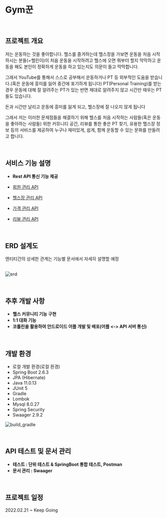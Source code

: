 # Gym꾼
 <br>

<h2>프로젝트 개요</h2>

 저는 운동하는 것을 좋아합니다. 헬스를 즐겨하는데 헬스장을 가보면 운동을 처음 시작하시는 분들(=헬린이)이 처음 운동을 시작하려고 헬스에 오면 뭐부터 할지 막막하고 운동을 해도 본인이 정확하게 운동을 하고 있는지도 의문이 들고 막막합니다.

그래서 YouTube를 통해서 스스로 공부해서 운동하거나 PT 등 외부적인 도움을 받습니다.(혹은 운동에 흥미를 잃어 중간에 포기하게 됩니다) PT(Personal Training)를 받는 경우 운동에 대해 잘 알려주는 PT가 있는 반면 제대로 알려주지 않고 시간만 때우는 PT들도 있습니다.

돈과 시간만 날리고 운동에 흥미를 잃게 되고, 헬스장에 잘 나오지 않게 됩니다

그래서 저는 이러한 문제점들을 해결하기 위해 헬스를 처음 시작하는 사람들(혹은 운동을 좋아하는 사람들) 위한 커뮤니티 공간, 리뷰를 통한 좋은 PT 찾기, 유용한 헬스장 정보 등의 서비스를 제공하여 누구나 재미있게, 쉽게, 함께 운동할 수 있는 문화를 만들려고 합니다.

<br>

<h2>서비스 기능 설명</h2>

- <Strong>Rest API 통신 기능 제공</Strong>
- [회원 관리 API](https://github.com/underdarks/real_pt/blob/main/doc/member/doc.md)
- [헬스장 관리 API](https://github.com/underdarks/real_pt/blob/main/doc/gym/doc.md)



- [가격 관리 API](https://github.com/underdarks/real_pt/blob/main/doc/price/doc.md)
- [리뷰 관리 API](https://github.com/underdarks/real_pt/blob/main/doc/review/doc.md)


<br>
<h2>ERD 설계도</h2>

엔티티간의 상세한 관계는 기능별 문서에서 자세히 설명할 예정<br><br>

![erd](https://user-images.githubusercontent.com/41244406/164969291-369a8548-0731-48e7-a8eb-1ca217d47d82.PNG)


<br>
<h2>추후 개발 사항</h2>

- <Strong>헬스 커뮤니티 기능 구현</Strong>
- <Strong>1:1 대화 기능</Strong>
- <Strong>코틀린을 활용하여 안드로이드 어플 개발 및 배포(어플 <-> API 서버 통신)</Strong>


  
<br>

<h2>개발 환경</h2>

- 로컬 개발 환경(로컬 환경)
- Spring Boot 2.6.3
- JPA (Hibernate)
- Java 11.0.13
- JUnit 5
- Gradle 
- Lombok
- Mysql 8.0.27
- Spring Security
- Swaager 2.9.2

![build_gradle](https://user-images.githubusercontent.com/41244406/164969440-41a77820-ed42-4d18-855d-f324bdf709bc.PNG)


<br>

<h2>API 테스트 및 문서 관리</h2>

- <Strong>테스트 : 단위 테스트 & SpringBoot 통합 테스트, Postman</Strong>
- <Strong>문서 관리 : Swaager</Strong>

 
 <br>
 <h2>프로젝트 일정</h2>
 2022.02.21 ~ Keep Going



